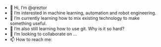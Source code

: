 - 👋 Hi, I’m @qreztor
- 👀 I’m interested in machine learning, automation and robot engineering.
- 🌱 I’m currently learning how to mix existing technology to make something useful.
- 🌱 I’m also still learning how to use git. Why is it so hard?
- 💞️ I’m looking to collaborate on ...
- 📫 How to reach me: 

<!---
qreztor/qreztor is a ✨ special ✨ repository because its `README.md` (this file) appears on your GitHub profile.
You can click the Preview link to take a look at your changes.
--->
